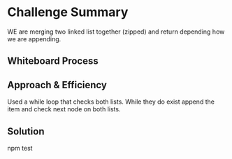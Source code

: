 # Challenge Summary
WE are merging two linked list together (zipped) and return depending how we are appending.

## Whiteboard Process


## Approach & Efficiency
Used a while loop that checks both lists. While they do exist append the item and check next node on both lists.

## Solution

npm test
